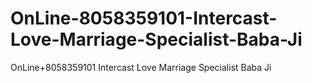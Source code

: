 # OnLine-8058359101-Intercast-Love-Marriage-Specialist-Baba-Ji
OnLine+8058359101 Intercast Love Marriage Specialist Baba Ji
